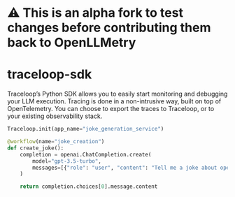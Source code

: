# ⚠️ This is an alpha fork to test changes before contributing them back to OpenLLMetry

# traceloop-sdk

Traceloop’s Python SDK allows you to easily start monitoring and debugging your LLM execution. Tracing is done in a non-intrusive way, built on top of OpenTelemetry. You can choose to export the traces to Traceloop, or to your existing observability stack.

```python
Traceloop.init(app_name="joke_generation_service")

@workflow(name="joke_creation")
def create_joke():
    completion = openai.ChatCompletion.create(
        model="gpt-3.5-turbo",
        messages=[{"role": "user", "content": "Tell me a joke about opentelemetry"}],
    )

    return completion.choices[0].message.content
```
